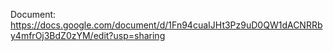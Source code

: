Document: https://docs.google.com/document/d/1Fn94cuaIJHt3Pz9uD0QW1dACNRRby4mfrOj3BdZ0zYM/edit?usp=sharing